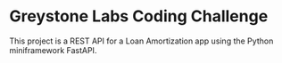 # Greystone Labs Coding Challenge

This project is a REST API for a Loan Amortization app using the Python miniframework FastAPI.